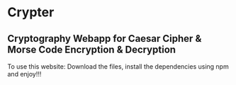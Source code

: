 # Crypter
## Cryptography Webapp for Caesar Cipher & Morse Code Encryption & Decryption

To use this website: Download the files, install the dependencies using npm and enjoy!!!